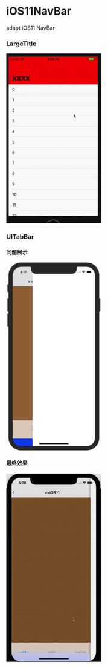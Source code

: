 # iOS11NavBar
adapt iOS11 NavBar

### LargeTitle
<img src="https://github.com/keleyundou/ios11NavBar/blob/master/screenshots/2017-07-04%2014_06_49.gif" width=50% height=50% />

### UITabBar

#### 问题展示
<img src="https://github.com/keleyundou/ios11NavBar/blob/master/screenshots/A14138A5-0A7D-4C6D-BC21-9DC997163BEC.png" width=50% height=50%>

#### 最终效果
<img src="https://github.com/keleyundou/ios11NavBar/blob/master/screenshots/2017-09-21%2016_07_41.gif" width=50%, height=50%>

